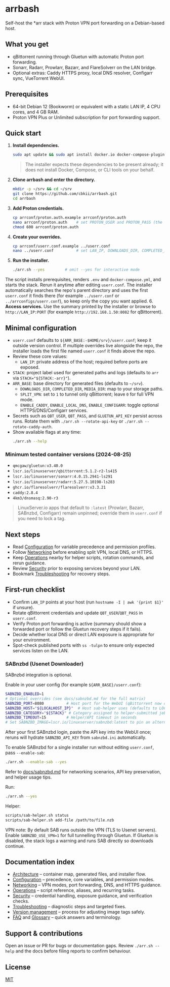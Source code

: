 # arrbash

Self-host the *arr stack with Proton VPN port forwarding on a Debian-based host.

## What you get
- qBittorrent running through Gluetun with automatic Proton port forwarding.
- Sonarr, Radarr, Prowlarr, Bazarr, and FlareSolverr on the LAN bridge.
- Optional extras: Caddy HTTPS proxy, local DNS resolver, Configarr sync, VueTorrent WebUI.

## Prerequisites
- 64-bit Debian 12 (Bookworm) or equivalent with a static LAN IP, 4 CPU cores, and 4 GB RAM.
- Proton VPN Plus or Unlimited subscription for port forwarding support.

## Quick start
1. **Install dependencies.**
   ```bash
   sudo apt update && sudo apt install docker.io docker-compose-plugin git curl jq openssl
   ```
   > The installer expects these dependencies to be present already; it does not install Docker, Compose, or CLI tools on your behalf.
2. **Clone arrbash and enter the directory.**
   ```bash
   mkdir -p ~/srv && cd ~/srv
   git clone https://github.com/cbkii/arrbash.git
   cd arrbash
   ```
3. **Add Proton credentials.**
   ```bash
   cp arrconf/proton.auth.example arrconf/proton.auth
   nano arrconf/proton.auth    # set PROTON_USER and PROTON_PASS (the script appends +pmp)
   chmod 600 arrconf/proton.auth
   ```
4. **Create your overrides.**
   ```bash
   cp arrconf/userr.conf.example ../userr.conf
   nano ../userr.conf          # set LAN_IP, DOWNLOADS_DIR, COMPLETED_DIR, MEDIA_DIR
   ```
5. **Run the installer.**
   ```bash
   ./arr.sh --yes         # omit --yes for interactive mode
   ```
  The script installs prerequisites, renders `.env` and `docker-compose.yml`, and starts the stack. Rerun it anytime after editing `userr.conf`. The installer automatically searches the repo's parent directory and uses the first `userr.conf` it finds there (for example `../userr.conf` or `../arrconfigs/userr.conf`), so keep only the copy you want applied.
6. **Access services.** Use the summary printed by the installer or browse to `http://LAN_IP:PORT` (for example `http://192.168.1.50:8082` for qBittorrent).

## Minimal configuration
- `userr.conf` defaults to `${ARR_BASE:-$HOME/srv}/userr.conf`; keep it outside version control. If multiple overrides live alongside the repo, the installer loads the first file named `userr.conf` it finds above the repo.
- Review these core values:
  - `LAN_IP`: private address of the host; required before ports are exposed.
- `STACK`: project label used for generated paths and logs (defaults to `arr` via `STACK="${STACK:-arr}"`).
- `ARR_BASE`: base directory for generated files (defaults to `~/srv`).
  - `DOWNLOADS_DIR`, `COMPLETED_DIR`, `MEDIA_DIR`: map to your storage paths.
  - `SPLIT_VPN`: set to `1` to tunnel only qBittorrent; leave `0` for full VPN mode.
  - `ENABLE_CADDY`, `ENABLE_LOCAL_DNS`, `ENABLE_CONFIGARR`: toggle optional HTTPS/DNS/Configarr services.
- Secrets such as `QBT_USER`, `QBT_PASS`, and `GLUETUN_API_KEY` persist across runs. Rotate them with `./arr.sh --rotate-api-key` or `./arr.sh --rotate-caddy-auth`.
- Show available flags at any time:
  ```bash
  ./arr.sh --help
  ```

### Minimum tested container versions (2024-08-25)
- `qmcgaw/gluetun:v3.40.0`
- `lscr.io/linuxserver/qbittorrent:5.1.2-r2-ls415`
- `lscr.io/linuxserver/sonarr:4.0.15.2941-ls291`
- `lscr.io/linuxserver/radarr:5.27.5.10198-ls283`
- `ghcr.io/flaresolverr/flaresolverr:v3.3.21`
- `caddy:2.8.4`
- `4km3/dnsmasq:2.90-r3`

> LinuxServer.io apps that default to `:latest` (Prowlarr, Bazarr, SABnzbd, Configarr) remain unpinned; override them in `userr.conf` if you need to lock a tag.
## Next steps
- Read [Configuration](./docs/configuration.md) for variable precedence and permission profiles.
- Follow [Networking](./docs/networking.md) before enabling split VPN, local DNS, or HTTPS.
- Keep [Operations](./docs/operations.md) nearby for helper scripts, rotation commands, and rerun guidance.
- Review [Security](./docs/security.md) prior to exposing services beyond your LAN.
- Bookmark [Troubleshooting](./docs/troubleshooting.md) for recovery steps.

## First-run checklist
- Confirm `LAN_IP` points at your host (run `hostname -I | awk '{print $1}'` if unsure).
- Rotate qBittorrent credentials and update `QBT_USER`/`QBT_PASS` in `userr.conf`.
- Verify Proton port forwarding is active (summary should show a forwarded port or follow the Gluetun recovery steps if it fails).
- Decide whether local DNS or direct LAN exposure is appropriate for your environment.
- Spot-check published ports with `ss -tulpn` to ensure only expected services listen on the LAN.

### SABnzbd (Usenet Downloader)

SABnzbd integration is optional.

Enable in your user config (for example `${ARR_BASE}/userr.conf`):

```bash
SABNZBD_ENABLED=1
# Optional overrides (see docs/sabnzbd.md for the full matrix)
SABNZBD_PORT=8080          # Host port for the WebUI (qBittorrent now defaults to 8082)
SABNZBD_HOST="${LOCALHOST_IP}"  # Host sab-helper uses (defaults to LOCALHOST_IP)
SABNZBD_CATEGORY="${STACK}" # Category assigned to helper-submitted jobs
SABNZBD_TIMEOUT=15         # Helper/API timeout in seconds
# Set SABNZBD_IMAGE=lscr.io/linuxserver/sabnzbd:latest to pin an alternate container tag
```

After your first SABnzbd login, paste the API key into the WebUI once; reruns will hydrate
`SABNZBD_API_KEY` from `sabnzbd.ini` automatically.

To enable SABnzbd for a single installer run without editing `userr.conf`, pass `--enable-sab`:

```bash
./arr.sh --enable-sab --yes
```

Refer to [docs/sabnzbd.md](docs/sabnzbd.md) for networking scenarios, API key preservation,
and helper usage tips.

Run:

```bash
./arr.sh --yes
```

Helper:

```bash
scripts/sab-helper.sh status
scripts/sab-helper.sh add-file /path/to/file.nzb
```

VPN note:
By default SAB runs outside the VPN (TLS to Usenet servers). Enable `SABNZBD_USE_VPN=1` for full tunnelling through Gluetun.
If Gluetun is disabled, the stack logs a warning and runs SAB directly so downloads continue.

## Documentation index
- [Architecture](./docs/architecture.md) – container map, generated files, and installer flow.
- [Configuration](./docs/configuration.md) – precedence, core variables, and permission modes.
- [Networking](./docs/networking.md) – VPN modes, port forwarding, DNS, and HTTPS guidance.
- [Operations](./docs/operations.md) – script reference, aliases, and recurring tasks.
- [Security](./docs/security.md) – credential handling, exposure guidance, and verification checks.
- [Troubleshooting](./docs/troubleshooting.md) – diagnostic steps and targeted fixes.
- [Version management](./docs/version-management.md) – process for adjusting image tags safely.
- [FAQ](./docs/faq.md) and [Glossary](./docs/glossary.md) – quick answers and terminology.

## Support & contributions
Open an issue or PR for bugs or documentation gaps. Review `./arr.sh --help` and the docs before filing reports to confirm behaviour.

## License
[MIT](./LICENSE)
